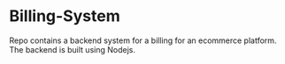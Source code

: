 # Billing-System
Repo contains a backend system for a billing for an ecommerce platform. The backend is built using Nodejs.
